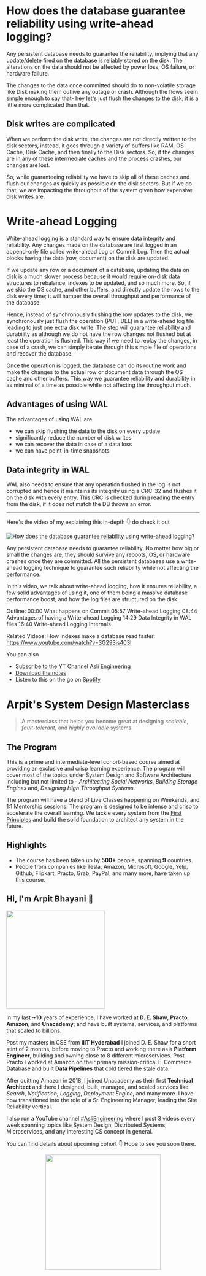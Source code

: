 How does the database guarantee reliability using write-ahead logging?
===


Any persistent database needs to guarantee the reliability, implying that any update/delete fired on the database is reliably stored on the disk. The alterations on the data should not be affected by power loss, OS failure, or hardware failure.

The changes to the data once committed should do to non-volatile storage like Disk making them outlive any outage or crash. Although the flows seem simple enough to say that- hey let's just flush the changes to the disk; it is a little more complicated than that.

## Disk writes are complicated

When we perform the disk write, the changes are not directly written to the disk sectors, instead, it goes through a variety of buffers like RAM, OS Cache, Disk Cache, and then finally to the Disk sectors. So, if the changes are in any of these intermediate caches and the process crashes, our changes are lost.

So, while guaranteeing reliability we have to skip all of these caches and flush our changes as quickly as possible on the disk sectors. But if we do that, we are impacting the throughput of the system given how expensive disk writes are.

# Write-ahead Logging

Write-ahead logging is a standard way to ensure data integrity and reliability. Any changes made on the database are first logged in an append-only file called write-ahead Log or Commit Log. Then the actual blocks having the data (row, document) on the disk are updated.

If we update any row or a document of a database, updating the data on disk is a much slower process because it would require on-disk data structures to rebalance, indexes to be updated, and so much more. So, if we skip the OS cache, and other buffers, and directly update the rows to the disk every time; it will hamper the overall throughput and performance of the database.

Hence, instead of synchronously flushing the row updates to the disk, we synchronously just flush the operation (PUT, DEL) in a write-ahead log file leading to just one extra disk write. The step will guarantee reliability and durability as although we do not have the row changes not flushed but at least the operation is flushed. This way if we need to replay the changes, in case of a crash, we can simply iterate through this simple file of operations and recover the database.

Once the operation is logged, the database can do its routine work and make the changes to the actual row or document data through the OS cache and other buffers. This way we guarantee reliability and durability in as minimal of a time as possible while not affecting the throughput much.

## Advantages of using WAL

The advantages of using WAL are

- we can skip flushing the data to the disk on every update
- significantly reduce the number of disk writes
- we can recover the data in case of a data loss
- we can have point-in-time snapshots

## Data integrity in WAL

WAL also needs to ensure that any operation flushed in the log is not corrupted and hence it maintains its integrity using a CRC-32 and flushes it on the disk with every entry. This CRC is checked during reading the entry from the disk, if it does not match the DB throws an error.
<hr />


<p>Here's the video of my explaining this in-depth 👇‍ do check it out</p>

[![How does the database guarantee reliability using write-ahead logging?](https://i.ytimg.com/vi/wI4hKwl1Cn4/mqdefault.jpg)](https://www.youtube.com/watch?v=wI4hKwl1Cn4)

Any persistent database needs to guarantee reliability. No matter how big or small the changes are, they should survive any reboots, OS, or hardware crashes once they are committed. All the persistent databases use a write-ahead logging technique to guarantee such reliability while not affecting the performance.

In this video, we talk about write-ahead logging, how it ensures reliability, a few solid advantages of using it, one of them being a massive database performance boost, and how the log files are structured on the disk.

Outline:
00:00 What happens on Commit
05:57 Write-ahead Logging
08:44 Advantages of having a Write-ahead Logging
14:29 Data Integrity in WAL files
16:40 Write-ahead Logging Internals

Related Videos:
How indexes make a database read faster: https://www.youtube.com/watch?v=3G293is403I

You can also
 - Subscribe to the YT Channel [Asli Engineering](https://youtube.com/c/ArpitBhayani)
 - [Download the notes](https://drive.google.com/file/d/1VC77CEEYLvlFaXpKsb3Q_e0JvbbryyU0/view?usp=sharing)
 - Listen to this on the go on [Spotify](https://open.spotify.com/show/7qMoamm2iZQrsPVm6IQLoD)

# Arpit's System Design Masterclass

> A masterclass that helps you become great at designing _scalable_, _fault-tolerant_, and _highly available_ systems.

## The Program

This is a prime and intermediate-level cohort-based course aimed at providing an exclusive and crisp learning experience. The program will cover most of the topics under System Design and Software Architecture including but not limited to - _Architecting Social Networks_, _Building Storage Engines_ and, _Designing High Throughput Systems_.

The program will have a blend of Live Classes happening on Weekends, and 1:1 Mentorship sessions. The program is designed to be intense and crisp to accelerate the overall learning. We tackle every system from the [First Principles](https://en.wikipedia.org/wiki/First_principle) and build the solid foundation to architect any system in the future.


## Highlights

 - The course has been taken up by __500+__ people, spanning __9__ countries.
 - People from companies like Tesla, Amazon, Microsoft, Google, Yelp, Github, Flipkart, Practo, Grab, PayPal, and many more, have taken up this course.


## Hi, I'm Arpit Bhayani 👋

<img width="256px" src="https://arpitbhayani.me/static/img/arpit.jpg" />

In my last **~10** years of experience, I have worked at **D. E. Shaw**, **Practo**, **Amazon**, and **Unacademy**; and have built systems, services, and platforms that scaled to billions.

Post my masters in CSE from **IIIT Hyderabad** I joined D. E. Shaw for a short stint of 2 months, before moving to Practo and working there as a **Platform Engineer**, building and owning close to 8 different microservices. Post Practo I worked at Amazon on their primary mission-critical E-Commerce Database and built **Data Pipelines** that cold tiered the stale data.

After quitting Amazon in 2018, I joined Unacademy as their first **Technical Architect** and there I designed, built, managed, and scaled services like _Search_, _Notification_, _Logging_, _Deployment Engine_, and many more. I have now transitioned into the role of a Sr. Engineering Manager, leading the Site Reliability vertical.

I also run a YouTube channel [#AsliEngineering](https://www.youtube.com/c/ArpitBhayani) where I post 3 videos every week spanning topics like System Design, Distributed Systems, Microservices, and any interesting CS concept in general.

You can find details about upcoming cohort 👇‍ Hope to see you soon there.

<center>
<a target="_blank" href="https://arpitbhayani.me/masterclass">
<img src="https://user-images.githubusercontent.com/4745789/137859181-d4499cf4-ce65-4466-8b88-a078ece0f081.PNG" width="300px" />
</a>
</center>